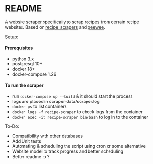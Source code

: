 
# README

A website scraper specifically to scrap recipes from certain recipe websites. 
Based on [recipe_scrapers](https://github.com/hhursev/recipe-scrapers) and [peewee](https://github.com/coleifer/peewee).

Setup:
#### Prerequisites
* python 3.x
* postgresql 10+
* docker 18+
* docker-compose 1.26

#### To run the scraper
 * run `docker-compose up --build` & it should start the process
 * logs are placed in scraper-data/scraper.log
 * `docker ps` to list containers
 * `docker logs -f recipe-scraper` to check logs from the container
 * `docker exec -it recipe-scraper bin/bash` to log in to the container

To-Do:
 * Compatibility with other databases
 * Add Unit tests
 * Automating & scheduling the script using cron or some alternative
 * Website model to track progress and better scheduling
 * Better readme :p ?
